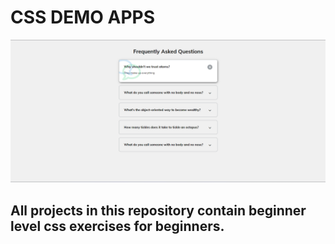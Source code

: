 # CSS DEMO APPS

![Demos](https://github.com/furkancanzirek/CSS-DEMOS/blob/main/FAQ/faq.png)

## All projects in this repository contain beginner level css exercises for beginners.
